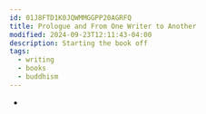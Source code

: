 ```yaml
---
id: 01J8FTD1K0JQWMMGGPP20AGRFQ
title: Prologue and From One Writer to Another
modified: 2024-09-23T12:11:43-04:00
description: Starting the book off
tags:
  - writing
  - books
  - buddhism
---
```

- 